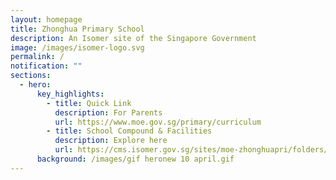 ```yaml
---
layout: homepage
title: Zhonghua Primary School
description: An Isomer site of the Singapore Government
image: /images/isomer-logo.svg
permalink: /
notification: ""
sections:
  - hero:
      key_highlights:
        - title: Quick Link
          description: For Parents
          url: https://www.moe.gov.sg/primary/curriculum
        - title: School Compound & Facilities
          description: Explore here
          url: https://cms.isomer.gov.sg/sites/moe-zhonghuapri/folders/school-compound-and-facilities/editPage/Images.md
      background: /images/gif heronew 10 april.gif
---
```

